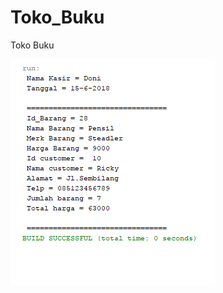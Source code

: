 # Toko_Buku

Toko Buku

![alt text](https://github.com/RickyRahmadani10/Toko_Buku/blob/master/Toko_buku.PNG)
